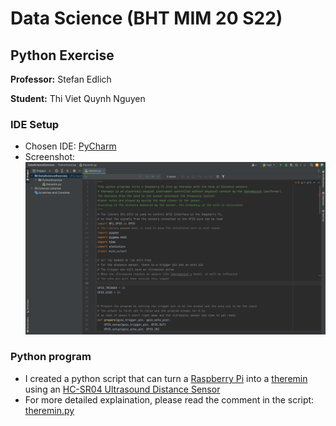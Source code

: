 # Data Science (BHT MIM 20 S22)
## Python Exercise

**Professor:** Stefan Edlich

**Student:** Thi Viet Quynh Nguyen

### IDE Setup
- Chosen IDE: [PyCharm](https://www.jetbrains.com/help/pycharm/2022.1/quick-start-guide.html) 
- Screenshot: 
![screenshot](Screenshot.png)

### Python program
- I created a python script that can turn a [Raspberry Pi](https://www.raspberrypi.org/) into a [theremin](https://en.wikipedia.org/wiki/Theremin) using an [HC-SR04 Ultrasound Distance Sensor](https://www.sparkfun.com/products/15569)
- For more detailed explaination, please read the comment in the script: [theremin.py](theremin.py)

